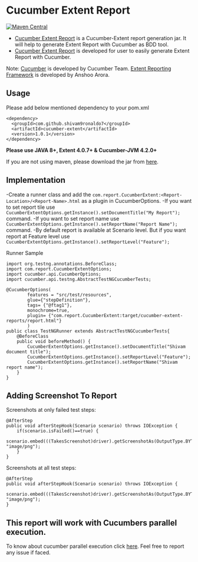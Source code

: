 # Cucumber Extent Report
[![Maven Central](https://maven-badges.herokuapp.com/maven-central/com.github.shivam9ronaldo7/cucumber-extent/badge.svg?style=plastic)](https://maven-badges.herokuapp.com/maven-central/cz.jirutka.rsql/rsql-parser)

- [Cucumber Extent Report](https://github.com/shivam9ronaldo7/cucumber-extent) is a Cucumber-Extent report generation jar. It will help to generate Extent Report with Cucumber as BDD tool.
- [Cucumber Extent Report](https://github.com/shivam9ronaldo7/cucumber-extent) is developed for user to easily generate Extent Report with Cucumber.

Note:
[Cucumber](https://cucumber.io/) is developed by Cucumber Team.
[Extent Reporting Framework](http://extentreports.relevantcodes.com/) is developed by Anshoo Arora.

## Usage
Please add below mentioned dependency to your pom.xml

```
<dependency>
  <groupId>com.github.shivam9ronaldo7</groupId>
  <artifactId>cucumber-extent</artifactId>
  <version>1.0.1</version>
</dependency>
```

**Please use JAVA 8+, Extent 4.0.7+ & Cucumber-JVM 4.2.0+**

If you are not using maven, please download the jar from [here](https://search.maven.org/).

## Implementation
-Create a runner class and add the `com.report.CucumberExtent:<Report-Location>/<Report-Name>.html` as a plugin in CucumberOptions.
-If you want to set report tile use `CucumberExtentOptions.getInstance().setDocumentTitle("My Report");` command.
-If you want to set report name use `CucumberExtentOptions.getInstance().setReportName("Report Name");` command.
-By default report is available at Scenario level. But if you want report at Feature level use `CucumberExtentOptions.getInstance().setReportLevel("Feature");`

Runner Sample

```
import org.testng.annotations.BeforeClass;
import com.report.CucumberExtentOptions;
import cucumber.api.CucumberOptions;
import cucumber.api.testng.AbstractTestNGCucumberTests;

@CucumberOptions(
		features = "src/test/resources",
		glue={"stepDefinition"},
		tags= {"@ftag1"},
		monochrome=true,
		plugin= {"com.report.CucumberExtent:target/cucumber-extent-reports/report.html"}
		)
public class TestNGRunner extends AbstractTestNGCucumberTests{
	@BeforeClass
	public void beforeMethod() {
		CucumberExtentOptions.getInstance().setDocumentTitle("Shivam document title");
		CucumberExtentOptions.getInstance().setReportLevel("Feature");
		CucumberExtentOptions.getInstance().setReportName("Shivam report name");		
	}
}
```
## Adding Screenshot To Report
Screenshots at only failed test steps:

```
@AfterStep
public void afterStepHook(Scenario scenario) throws IOException {
	if(scenario.isFailed()==true) {
		scenario.embed(((TakesScreenshot)driver).getScreenshotAs(OutputType.BYTES), "image/png");
	}
}
```

Screenshots at all test steps:
```
@AfterStep
public void afterStepHook(Scenario scenario) throws IOException {
	scenario.embed(((TakesScreenshot)driver).getScreenshotAs(OutputType.BYTES), "image/png");
}
```

## This report will work with Cucumbers parallel execution.
To know about cucumber parallel execution click [here](https://github.com/cucumber/cucumber-jvm/tree/master/testng).
Feel free to report any issue if faced.
